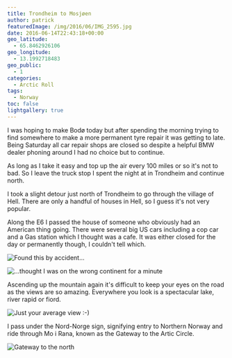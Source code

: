 ```yaml
---
title: Trondheim to Mosjøen
author: patrick
featuredImage: /img/2016/06/IMG_2595.jpg
date: 2016-06-14T22:43:18+00:00
geo_latitude:
  - 65.8462926106
geo_longitude:
  - 13.1992718483
geo_public:
  - 1
categories:
  - Arctic Roll
tags:
  - Norway
toc: false
lightgallery: true
---
```

I was hoping to make Bodø today but after spending the morning trying to find somewhere to make a more permanent tyre repair it was getting to late. Being Saturday all car repair shops are closed so despite a helpful BMW dealer phoning around I had no choice but to continue.

As long as I take it easy and top up the air every 100 miles or so it's not to bad. So I leave the truck stop I spent the night at in Trondheim and continue north.

I took a slight detour just north of Trondheim to go through the village of Hell. There are only a handful of houses in Hell, so I guess it's not very popular.

Along the E6 I passed the house of someone who obviously had an American thing going. There were several big US cars including a cop car and a Gas station which I thought was a cafe. It was either closed for the day or permanently though, I couldn't tell which.

![Found this by accident...](/img/2016/06/img_2710.jpg)

![...thought I was on the wrong continent for a minute](/img/2016/06/img_2711.jpg)

Ascending up the mountain again it's difficult to keep your eyes on the road as the views are so amazing. Everywhere you look is a spectacular lake, river rapid or fiord.

![Just your average view :-)](/img/2016/06/img_2712.jpg)

I pass under the Nord-Norge sign, signifying entry to Northern Norway and ride through Mo i Rana, known as the Gateway to the Artic Circle.

![Gateway to the north](/img/2016/06/img_2713.jpg)
